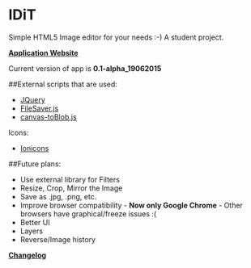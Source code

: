 # IDiT
Simple HTML5 Image editor for your needs :-)
A student project.

**[Application Website](http://idit.captainjkob.tk)**

Current version of app is **0.1-alpha_19062015**

##External scripts that are used:
* [JQuery](http://jquery.com/download/)
* [FileSaver.js](https://github.com/eligrey/FileSaver.js/)
* [canvas-toBlob.js](https://github.com/eligrey/canvas-toBlob.js)

Icons:
* [Ionicons](http://ionicons.com/) 

##Future plans:
* Use external library for Filters
* Resize, Crop, Mirror the Image
* Save as .jpg, .png, etc.
* Improve browser compatibility - **Now only Google Chrome** - Other browsers have graphical/freeze issues :(
* Better UI
* Layers
* Reverse/Image history

**[Changelog](https://github.com/CaptainJKoB/IDiT/blob/master/CHANGELOG.md)**
